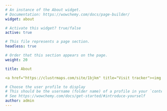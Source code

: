 ```yaml
---
# An instance of the About widget.
# Documentation: https://wowchemy.com/docs/page-builder/
widget: about

# Activate this widget? true/false
active: true

# This file represents a page section.
headless: true

# Order that this section appears on the page.
weight: 20

title: About

<a href="https://clustrmaps.com/site/1bjkm" title="Visit tracker"><img src="//www.clustrmaps.com/map_v2.png?d=I-tFRGSJktUGpI-aXzkrwqGWA58duuHbfpT9k6CYonY&cl=ffffff"></a>

# Choose the user profile to display
# This should be the username (folder name) of a profile in your `content/authors/` folder.
# See https://wowchemy.com/docs/get-started/#introduce-yourself
author: admin
---
```

